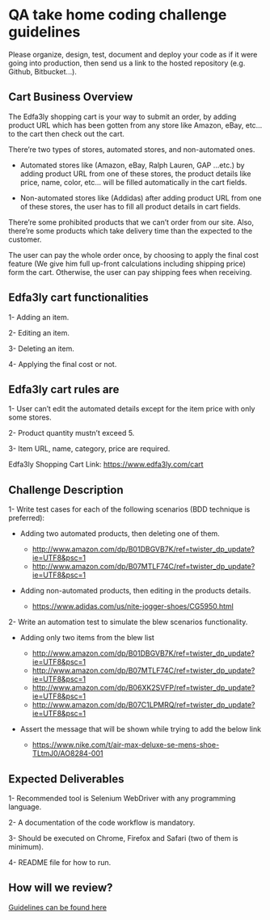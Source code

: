 QA take home coding challenge guidelines
===============================================

Please organize, design, test, document and deploy your code as if it were
going into production, then send us a link to the hosted repository (e.g.
Github, Bitbucket...).


Cart Business Overview
----------------------

The Edfa3ly shopping cart is your way to submit an order, by adding product URL which has been gotten from any store like Amazon, eBay, etc… to the cart then check out the cart.

There’re two types of stores, automated stores, and non-automated ones.
* Automated stores like (Amazon, eBay, Ralph Lauren, GAP …etc.) by adding product URL from one of these stores, the product details like price, name, color, etc… will be filled automatically in the cart fields.

* Non-automated stores like (Addidas) after adding product URL from one of these stores, the user has to fill all product details in cart fields.

There’re some prohibited products that we can’t order from our site. Also, there’re some products which take delivery time than the expected to the customer.

The user can pay the whole order once, by choosing to apply the final cost feature (We give him full up-front calculations including shipping price) form the cart. Otherwise, the user can pay shipping fees when receiving.


Edfa3ly cart functionalities
----------------------------

   1- Adding an item.
   
   2- Editing an item.
   
   3- Deleting an item.
   
   4- Applying the final cost or not.

Edfa3ly cart rules are
----------------------

   1- User can’t edit the automated details except for the item price with only some stores.
   
   2- Product quantity mustn’t exceed 5.
   
   3- Item URL, name, category, price are required.



Edfa3ly Shopping Cart Link: https://www.edfa3ly.com/cart


Challenge Description
---------------------

1- Write test cases for each of the following scenarios (BDD technique is preferred):

*  Adding two automated products, then deleting one of them.
    * http://www.amazon.com/dp/B01DBGVB7K/ref=twister_dp_update?ie=UTF8&psc=1
    * http://www.amazon.com/dp/B07MTLF74C/ref=twister_dp_update?ie=UTF8&psc=1
    
*  Adding non-automated products, then editing in the products details.
    * https://www.adidas.com/us/nite-jogger-shoes/CG5950.html

2- Write an automation test to simulate the blew scenarios functionality.

* Adding only two items from the blew list
    * http://www.amazon.com/dp/B01DBGVB7K/ref=twister_dp_update?ie=UTF8&psc=1
    * http://www.amazon.com/dp/B07MTLF74C/ref=twister_dp_update?ie=UTF8&psc=1
    * http://www.amazon.com/dp/B06XK2SVFP/ref=twister_dp_update?ie=UTF8&psc=1
    * http://www.amazon.com/dp/B07C1LPMRQ/ref=twister_dp_update?ie=UTF8&psc=1

* Assert the message that will be shown while trying to add the below link
    * https://www.nike.com/t/air-max-deluxe-se-mens-shoe-TLtmJ0/AO8284-001

  
Expected Deliverables
---------------------

1- Recommended tool is Selenium WebDriver with any programming language.

2- A documentation of the code workflow is mandatory.

3- Should be executed on Chrome, Firefox and Safari (two of them is minimum).

4- README file for how to run.
 
How will we review?
-------------------
 
[Guidelines can be found here](README.md)